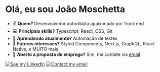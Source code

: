 # Olá, eu sou João Moschetta

- ✌ **Quem?** Desenvolvedor autodidata apaixonado por front-end
- 💻 **Principais skills?** Typescript, React, CSS, Git
- 🌱 **Aprendendo atualmente?** Automação de testes
- 🔮 **Futuros interesses?** Styled Components, Next.js, GraphQL, React Native, e MUITO mais
- 💬 **Aberto a proposta de emprego?** Sim, me contate via [email](mailto:joamoschetta@gmail.com)

[![See my LinkedIn](https://img.shields.io/badge/LinkedIn-0077B5?style=for-the-badge&logo=linkedin&logoColor=white
)](https://linekin.com/in/joaomoschetta)
[![Contact my email](https://img.shields.io/badge/joaomoschetta@gmail.com-D14836?style=for-the-badge&logo=gmail&logoColor=white)](mailto:joamoschetta@gmail.com)
